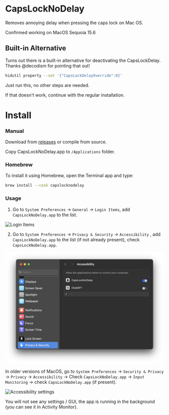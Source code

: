 # CapsLockNoDelay
Removes annoying delay when pressing the caps lock on Mac OS.

Confirmed working on MacOS Sequoia 15.6

## Built-in Alternative
Turns out there is a built-in alternative for deactivating the CapsLockDelay.
Thanks @decodism for pointing that out!
```bash
hidutil property --set '{"CapsLockDelayOverride":0}'
```
Just run this, no other steps are needed.

If that doesn't work, continue with the regular installation.

# Install
### Manual

Download from [releases](https://github.com/gkpln3/CapsLockNoDelay/releases) or compile from source.

Copy CapsLockNoDelay.app to `/Applications` folder.

### Homebrew

To install it using Homebrew, open the Terminal app and type:
```bash
brew install --cask capslocknodelay
```

### Usage

1. Go to `System Preferences` -> `General` -> `Login Items`, add `CapsLockNoDelay.app` to the list.

<img width="600" alt="Login Items" src="https://user-images.githubusercontent.com/8081679/207524899-e5b60ff3-cec2-416d-8563-a85d00cd5101.png">



2. Go to `System Preferences` -> `Privacy & Security` -> `Accessibility` , add `CapsLockNoDelay.app` to the list (if not already present), check `CapsLockNoDelay.app`.

<img width="600" alt="Accessibility settings NEW" img src="./Screenshot.png">

In older versions of MacOS, go to `System Preferences` -> `Security & Privacy` -> `Privacy` -> `Accessibility` -> Check `CapsLockNoDelay.app` -> `Input Monitoring` -> check `CapsLockNoDelay.app` (if present).

<img width="600" alt="Accessibility settings" src="https://user-images.githubusercontent.com/8081679/118651850-a13a8b00-b7ee-11eb-94cc-8fa999fc49a9.png">

You will not see any settings / GUI, the app is running in the background (you can see it in Activity Monitor).
